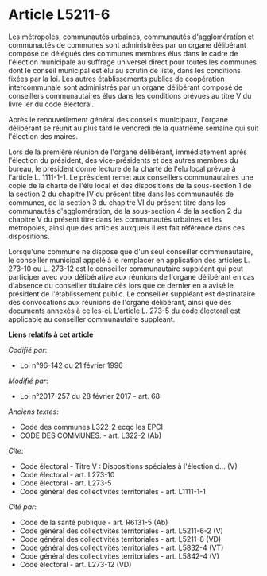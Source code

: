 # Article L5211-6

Les métropoles, communautés urbaines, communautés d'agglomération et communautés de communes sont administrées par un organe
délibérant composé de délégués des communes membres élus dans le cadre de l'élection municipale au suffrage universel direct
pour toutes les communes dont le conseil municipal est élu au scrutin de liste, dans les conditions fixées par la loi. Les
autres établissements publics de coopération intercommunale sont administrés par un organe délibérant composé de conseillers
communautaires élus dans les conditions prévues au titre V du livre Ier du code électoral. 

Après le renouvellement général des conseils municipaux, l'organe délibérant se réunit au plus tard le vendredi de la
quatrième semaine qui suit l'élection des maires. 

Lors de la première réunion de l'organe délibérant, immédiatement après l'élection du président, des vice-présidents et des
autres membres du bureau, le président donne lecture de la charte de l'élu local prévue à l'article L. 1111-1-1. Le président
remet aux conseillers communautaires une copie de la charte de l'élu local et des dispositions de la sous-section 1 de la
section 2 du chapitre IV du présent titre dans les communautés de communes, de la section 3 du chapitre VI du présent titre
dans les communautés d'agglomération, de la sous-section 4 de la section 2 du chapitre V du présent titre dans les
communautés urbaines et les métropoles, ainsi que des articles auxquels il est fait référence dans ces dispositions. 

Lorsqu'une commune ne dispose que d'un seul conseiller communautaire, le conseiller municipal appelé à le remplacer en
application des articles L. 273-10 ou L. 273-12 est le conseiller communautaire suppléant qui peut participer avec voix
délibérative aux réunions de l'organe délibérant en cas d'absence du conseiller titulaire dès lors que ce dernier en a avisé
le président de l'établissement public. Le conseiller suppléant est destinataire des convocations aux réunions de l'organe
délibérant, ainsi que des documents annexés à celles-ci. L'article L. 273-5 du code électoral est applicable au conseiller
communautaire suppléant.

**Liens relatifs à cet article**

_Codifié par_:

  - Loi n°96-142 du 21 février 1996

_Modifié par_:

  - Loi n°2017-257 du 28 février 2017 - art. 68

_Anciens textes_:

  - Code des communes L322-2 ecqc les EPCI
  - CODE DES COMMUNES. - art. L322-2 (Ab)

_Cite_:

  - Code électoral -  Titre V : Dispositions spéciales à l'élection d... (V)
  - Code électoral - art. L273-10
  - Code électoral - art. L273-5
  - Code général des collectivités territoriales - art. L1111-1-1

_Cité par_:

  - Code de la santé publique - art. R6131-5 (Ab)
  - Code général des collectivités territoriales - art. L5211-6-2 (V)
  - Code général des collectivités territoriales - art. L5211-8 (VD)
  - Code général des collectivités territoriales - art. L5832-4 (VT)
  - Code général des collectivités territoriales - art. L5842-4 (V)
  - Code électoral - art. L273-12 (VD)
